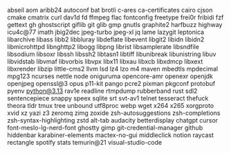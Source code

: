abseil
aom
aribb24
autoconf
bat
brotli
c-ares
ca-certificates
cairo
cjson
cmake
cmatrix
curl
dav1d
fd
ffmpeg
flac
fontconfig
freetype
frei0r
fribidi
fzf
gettext
gh
ghostscript
giflib
git
glib
gmp
gnutls
graphite2
harfbuzz
highway
icu4c@77
imath
jbig2dec
jpeg-turbo
jpeg-xl
jq
lame
lazygit
leptonica
libarchive
libass
libb2
libbluray
libdeflate
libevent
libgit2
libidn
libidn2
libmicrohttpd
libnghttp2
libogg
libpng
librist
libsamplerate
libsndfile
libsodium
libsoxr
libssh
libssh2
libtasn1
libtiff
libunibreak
libunistring
libuv
libvidstab
libvmaf
libvorbis
libvpx
libx11
libxau
libxcb
libxdmcp
libxext
libxrender
libzip
little-cms2
llvm
lsd
lz4
lzo
m4
maven
mbedtls
mpdecimal
mpg123
ncurses
nettle
node
oniguruma
opencore-amr
openexr
openjdk
openjpeg
openssl@3
opus
p11-kit
pango
pcre2
pixman
pkgconf
protobuf
pyenv
python@3.13
rav1e
readline
rtmpdump
rubberband
rust
sdl2
sentencepiece
snappy
speex
sqlite
srt
svt-av1
telnet
tesseract
thefuck
theora
tldr
tmux
tree
unbound
utf8proc
webp
wget
x264
x265
xorgproto
xvid
xz
yazi
z3
zeromq
zimg
zoxide
zsh-autosuggestions
zsh-completions
zsh-syntax-highlighting
zstd
alt-tab
audacity
betterdisplay
chatgpt
cursor
font-meslo-lg-nerd-font
ghostty
gimp
git-credential-manager
github
hiddenbar
karabiner-elements
mactex-no-gui
middleclick
notion
raycast
rectangle
spotify
stats
temurin@21
visual-studio-code
